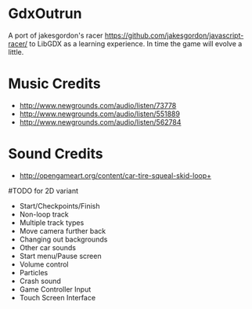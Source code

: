 # GdxOutrun
A port of jakesgordon's racer https://github.com/jakesgordon/javascript-racer/ to LibGDX as a learning experience. In time the game will evolve a little.

# Music Credits

- http://www.newgrounds.com/audio/listen/73778
- http://www.newgrounds.com/audio/listen/551889
- http://www.newgrounds.com/audio/listen/562784
 
# Sound Credits
- http://opengameart.org/content/car-tire-squeal-skid-loop+

#TODO for 2D variant
- Start/Checkpoints/Finish
- Non-loop track
- Multiple track types
- Move camera further back
- Changing out backgrounds
- Other car sounds
- Start menu/Pause screen
- Volume control
- Particles
- Crash sound
- Game Controller Input
- Touch Screen Interface
